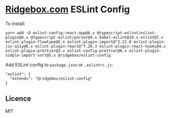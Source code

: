 # [Ridgebox.com](https://ridgebox.com) ESLint Config

To install:

```
yarn add -D eslint-config-react-app@6.x @typescript-eslint/eslint-plugin@4.x @typescript-eslint/parser@4.x babel-eslint@10.x eslint@7.x eslint-plugin-flowtype@5.x eslint-plugin-import@^2.22.0 eslint-plugin-jsx-a11y@6.x eslint-plugin-react@^7.20.3 eslint-plugin-react-hooks@4.x eslint-plugin-prettier@3.x eslint-config-prettier@6.x eslint-plugin-simple-import-sort@5.x @ridgebox/eslint-config
```

Add ESLint config to `package.json` or `.eslintrc.js`:

```
"eslint": {
  "extends": "@ridgebox/eslint-config"
}
```

## Licence

MIT

